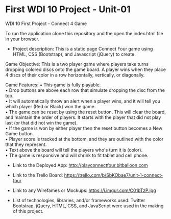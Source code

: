 # First WDI 10 Project - Unit-01
WDI 10 First Project - Connect 4 Game

To run the application clone this repository and the open the index.html file in your browser.

- Project description:
This is a static page Connect Four game using HTML, CSS (Bootstrap), and Javascript (jQuery) to create.

Game Objective: This is a two player game where players take turns dropping colored discs onto the game board. A player wins when they place 4 discs of their color in a row horizontally, vertically, or diagonally. 

Game Features: 
• This game is fully playable.   
• Drop buttons are above each row that simulate dropping the disc from the top.  
• It will automatically throw an alert when a player wins, and it will tell you which player (Red or Black) won the game.   
• The game can be reset by using the reset button. This will clear the board, and maintain the order of players. It starts       with the player that did not play last (or that did not win the game).   
• If the game is won by either player then the reset button becomes a New Game button.  
• Player score is tracked at the bottom, and they are outlined with the color that they represent.  
• Text above the board will tell the players who's turn it is (color).  
• The game is responsive and will shrink to fit tablet and cell phone.  

- Link to the Deployed App:
http://playconnectfour.bitballoon.com

- Link to the Trello Board:
https://trello.com/b/SbKObae7/unit-1-connect-four

- Link to any Wirefames or Mockups:
https://i.imgur.com/C01bTzP.jpg

- List of technologies, libraries, and/or frameworks used:
Twitter Bootstrap, jQuery, HTML, CSS, and JavaScript were used in the making of this project.
